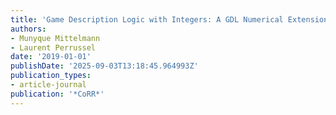 ```yaml
---
title: 'Game Description Logic with Integers: A GDL Numerical Extension'
authors:
- Munyque Mittelmann
- Laurent Perrussel
date: '2019-01-01'
publishDate: '2025-09-03T13:18:45.964993Z'
publication_types:
- article-journal
publication: '*CoRR*'
---
```

